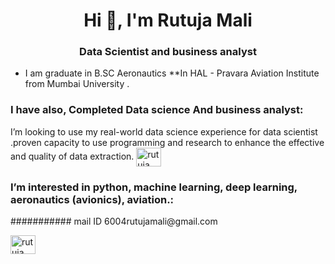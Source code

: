 <h1 align="center">Hi 👋, I'm Rutuja Mali</h1>
<h3 align="center">Data Scientist and business analyst</h3>

- I am graduate in B.SC Aeronautics **In HAL - Pravara Aviation Institute from Mumbai University .

<h3 align="left">I have also, Completed Data science And business analyst:</h3>
<p align="left">I’m looking to use my real-world data science experience for data scientist .proven capacity to use programming and research to enhance the effective and quality of data extraction.
<a href="https://linkedin.com/in/rutuja mali" target="blank"><img align="center" src="https://raw.githubusercontent.com/rahuldkjain/github-profile-readme-generator/master/src/images/icons/Social/linked-in-alt.svg" alt="rutuja mali" height="30" width="40" /></a>
</p>
<h3 align="left">I’m interested in python, machine learning, deep learning, aeronautics (avionics), aviation.:</h3>
########### mail ID 6004rutujamali@gmail.com

<a href="https://linkedin.com/in/rutuja mali" target="blank"><img align="center" src="https://raw.githubusercontent.com/rahuldkjain/github-profile-readme-generator/master/src/images/icons/Social/linked-in-alt.svg" alt="rutuja mali" height="30" width="40" /></a>
